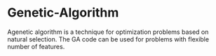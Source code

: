 # Genetic-Algorithm
Agenetic algorithm is a technique for optimization problems based on natural selection. The GA code can be used for problems with flexible number of features.  
